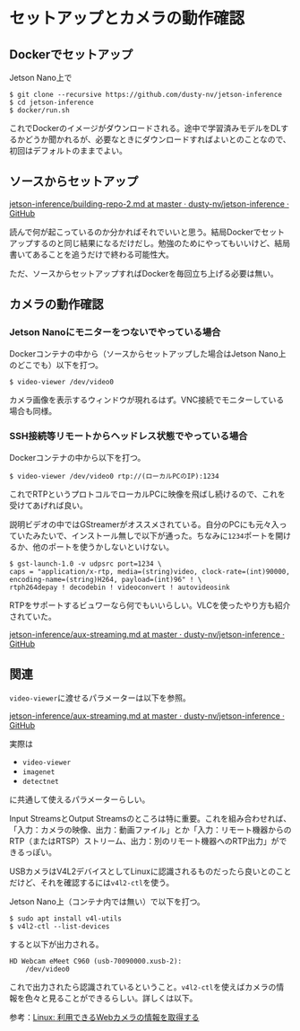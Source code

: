 # セットアップとカメラの動作確認

## Dockerでセットアップ

Jetson Nano上で

~~~shell
$ git clone --recursive https://github.com/dusty-nv/jetson-inference
$ cd jetson-inference
$ docker/run.sh
~~~

これでDockerのイメージがダウンロードされる。途中で学習済みモデルをDLするかどうか聞かれるが、必要なときにダウンロードすればよいとのことなので、初回はデフォルトのままでよい。

## ソースからセットアップ

[jetson-inference/building-repo-2.md at master · dusty-nv/jetson-inference · GitHub](https://github.com/dusty-nv/jetson-inference/blob/master/docs/building-repo-2.md)

読んで何が起こっているのか分かればそれでいいと思う。結局Dockerでセットアップするのと同じ結果になるだけだし。勉強のためにやってもいいけど、結局書いてあることを追うだけで終わる可能性大。

ただ、ソースからセットアップすればDockerを毎回立ち上げる必要は無い。

## カメラの動作確認

### Jetson Nanoにモニターをつないでやっている場合

Dockerコンテナの中から（ソースからセットアップした場合はJetson Nano上のどこでも）以下を打つ。

~~~shell
$ video-viewer /dev/video0
~~~

カメラ画像を表示するウィンドウが現れるはず。VNC接続でモニターしている場合も同様。

### SSH接続等リモートからヘッドレス状態でやっている場合

Dockerコンテナの中から以下を打つ。

~~~shell
$ video-viewer /dev/video0 rtp://(ローカルPCのIP):1234
~~~

これでRTPというプロトコルでローカルPCに映像を飛ばし続けるので、これを受けてあげれば良い。

説明ビデオの中ではGStreamerがオススメされている。自分のPCにも元々入っていたみたいで、インストール無しで以下が通った。ちなみに`1234`ポートを開けるか、他のポートを使うかしないといけない。

~~~shell
$ gst-launch-1.0 -v udpsrc port=1234 \
caps = "application/x-rtp, media=(string)video, clock-rate=(int)90000, encoding-name=(string)H264, payload=(int)96" ! \
rtph264depay ! decodebin ! videoconvert ! autovideosink
~~~

RTPをサポートするビュワーなら何でもいいらしい。VLCを使ったやり方も紹介されていた。

[jetson-inference/aux-streaming.md at master · dusty-nv/jetson-inference · GitHub](https://github.com/dusty-nv/jetson-inference/blob/master/docs/aux-streaming.md#rtp)

## 関連

`video-viewer`に渡せるパラメーターは以下を参照。

[jetson-inference/aux-streaming.md at master · dusty-nv/jetson-inference · GitHub](https://github.com/dusty-nv/jetson-inference/blob/master/docs/aux-streaming.md)

実際は

* `video-viewer`
* `imagenet`
* `detectnet`

に共通して使えるパラメーターらしい。

Input StreamsとOutput Streamsのところは特に重要。これを組み合わせれば、「入力：カメラの映像、出力：動画ファイル」とか「入力：リモート機器からのRTP（またはRTSP）ストリーム、出力：別のリモート機器へのRTP出力」ができるっぽい。

USBカメラはV4L2デバイスとしてLinuxに認識されるものだったら良いとのことだけど、それを確認するには`v4l2-ctl`を使う。

Jetson Nano上（コンテナ内では無い）で以下を打つ。

~~~shell
$ sudo apt install v4l-utils
$ v4l2-ctl --list-devices
~~~

すると以下が出力される。

~~~
HD Webcam eMeet C960 (usb-70090000.xusb-2):
	/dev/video0
~~~

これで出力されたら認識されているということ。`v4l2-ctl`を使えばカメラの情報を色々と見ることができるらしい。詳しくは以下。

参考：[Linux: 利用できるWebカメラの情報を取得する](https://leico.github.io/TechnicalNote/Linux/webcam-usage)
